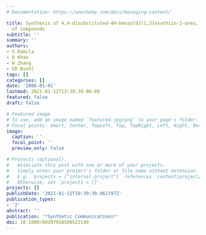 ```yaml
---
# Documentation: https://wowchemy.com/docs/managing-content/

title: Synthesis of 4,4-disubstituted-4H-benzo[d][1,3]oxathiin-2-ones, a new class
  of compounds
subtitle: ''
summary: ''
authors:
- S Kamila
- O Khan
- H Zhang
- ER Biehl
tags: []
categories: []
date: '2006-01-01'
lastmod: 2021-01-12T13:39:39-06:00
featured: false
draft: false

# Featured image
# To use, add an image named `featured.jpg/png` to your page's folder.
# Focal points: Smart, Center, TopLeft, Top, TopRight, Left, Right, BottomLeft, Bottom, BottomRight.
image:
  caption: ''
  focal_point: ''
  preview_only: false

# Projects (optional).
#   Associate this post with one or more of your projects.
#   Simply enter your project's folder or file name without extension.
#   E.g. `projects = ["internal-project"]` references `content/project/deep-learning/index.md`.
#   Otherwise, set `projects = []`.
projects: []
publishDate: '2021-01-12T19:39:39.062197Z'
publication_types:
- '2'
abstract: ''
publication: '*Synthetic Communications*'
doi: 10.1080/00397910500522140
---
```

